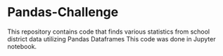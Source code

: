 # Pandas-Challenge
This repository contains code that finds various statistics from school district data utilizing Pandas Dataframes
This code was done in Jupyter notebook. 

